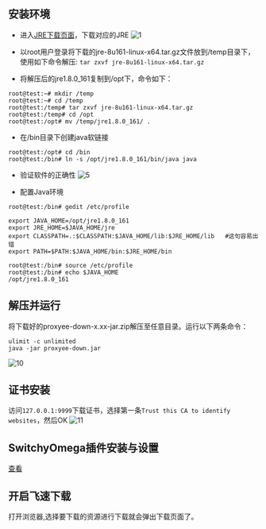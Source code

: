 ## 安装环境 
- 进入[JRE下载页面](http://www.oracle.com/technetwork/java/javase/downloads/jre8-downloads-2133155.html)，下载对应的JRE
![1](https://github.com/monkeyWie/proxyee-down/raw/master/.guide/linux/imgs/1.png)

- 以root用户登录将下载的jre-8u161-linux-x64.tar.gz文件放到/temp目录下，使用如下命令解压:
```tar zxvf jre-8u161-linux-x64.tar.gz```

- 将解压后的jre1.8.0_161复制到/opt下，命令如下：
```
root@test:~# mkdir /temp
root@test:~# cd /temp
root@test:/temp# tar zxvf jre-8u161-linux-x64.tar.gz 
root@test:/temp# cd /opt
root@test:/opt# mv /temp/jre1.8.0_161/ .
```

- 在/bin目录下创建java软链接
```
root@test:/opt# cd /bin
root@test:/bin# ln -s /opt/jre1.8.0_161/bin/java java
```
- 验证软件的正确性
![5](https://github.com/monkeyWie/proxyee-down/raw/master/.guide/linux/imgs/5.png)

- 配置Java环境
```
root@test:/bin# gedit /etc/profile

export JAVA_HOME=/opt/jre1.8.0_161
export JRE_HOME=$JAVA_HOME/jre
export CLASSPATH=.:$CLASSPATH:$JAVA_HOME/lib:$JRE_HOME/lib   #这句容易出错
export PATH=$PATH:$JAVA_HOME/bin:$JRE_HOME/bin

root@test:/bin# source /etc/profile
root@test:/bin# echo $JAVA_HOME
/opt/jre1.8.0_161
```

## 解压并运行

将下载好的proxyee-down-x.xx-jar.zip解压至任意目录。运行以下两条命令：
```
ulimit -c unlimited
java -jar proxyee-down.jar
```
![10](https://github.com/monkeyWie/proxyee-down/raw/master/.guide/linux/imgs/10.png)

## 证书安装
访问`127.0.0.1:9999`下载证书，选择第一条`Trust this CA to identify websites`，然后OK
![11](https://github.com/monkeyWie/proxyee-down/raw/master/.guide/linux/imgs/11.png)

## SwitchyOmega插件安装与设置

[查看](https://github.com/monkeyWie/proxyee-down/blob/master/.guide/common/switchy/read.md)

## 开启飞速下载
打开浏览器,选择要下载的资源进行下载就会弹出下载页面了。 


   
